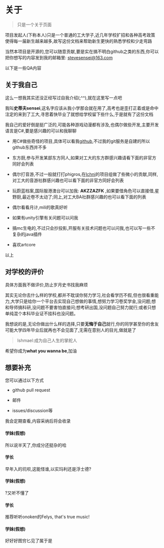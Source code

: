 # 关于

> 只是一个关于页面

项目发起人(下称本人)只是一个普通的工大学子,近几年学校扩招和各种高考政策使得每一届新生越来越多,故写这份文档来帮助新生更快的熟悉学校和少走弯路

当然本项目是开源的,您可以随意贡献,要是实在搞不明白github之类的东西,你可以把你想写的内容发到我的邮箱里: stevesensei@163.com

以下是一些QA内容

## 关于我自己

这么一想我其实还没正经写过自我介绍(;^^),就在这里写一点吧

我叫**史蒂夫sensei**,这名字应该从我小学那会就在用了,高考也是歪打正着或是命中注定的来到了工大,寻思着快毕业了就想给学校留下些什么,于是就有了这份文档

我自己的爱好倒是挺广泛的,可能各种游戏动漫都有涉及,也偶尔做些开发,主要开发语言是C#,要是感兴趣的可以和我聊聊

- 用C#做些奇怪的项目,具体可以看我[github](https://github.com/stevesensei),不过我的git服务是自建的所以github东西并不多

- 东方厨,参与开发某部东方同人,如果对工大的东方群感兴趣请看下面的非官方同好会列表

- 偶尔打音游,不过一般就打打phigros,在[Ichni](https://search.bilibili.com/all?keyword=ichni)的项目组做了些微小的贡献,同样,对工大的音游社群感兴趣也可以看下面的非官方同好会列表

- 玩蔚蓝档案,国际服港澳台可以加我: **AKZZAZFK** ,如果要借角色可以直接借,星野厨,最近卷不太动了;同上,对工大BA社群感兴趣的也可以看下面的列表

- 偶尔看看月计,mili的歌真好听

- 如果有unity引擎有关问题可以问我

- 搞mc生电的,不过只会抄投影,开服有关技术问题也可以问我,也可以写一些不复杂的java插件

- 喜欢artcore

以上

## 对学校的评价

具体方面我不做评价,防止岁月史书找我麻烦

其实无论你去什么样的学校,都并不耽误你努力学习,社会看学历不假,但也很看重能力,大学只是给你一个平台去实现自己想做的事情,想努力学习卷奖学金,没问题;想和导师搞科研,没问题不要害怕直接问;想考研出国,没问题自己努力就行;或者只想单纯混个本科毕业证不挂科也没问题。

我想说的是,无论你做出什么样的选择,只要**无悔于自己**就行,你的同学甚至你的舍友可能大学四年毕业后就再也不会见面了,无需在意别人的目光,做就是了

> Ishmael:成为自己人生的掌舵人

希望你成为**what you wanna be**,加油

## 想要补充

您可以通过以下方式

- github pull request

- 邮件

- issues/discussion等

我会定期查看,内容采纳后将会收录

<!-- chat:start -->

<!-- title:小剧场其一 -->

#### **学妹(假想)**

所以说半天了,你成分还挺杂的哈

#### **学长**

早年入的坑呗,这能怪谁,以实玛利还是浮士德?

#### **学妹(假想)**

?又听不懂了

#### **学长**

推荐听听onoken的Felys, that's true music!

#### **学妹(假想)**

好好好图穷匕见了属于是

<!-- chat:end -->